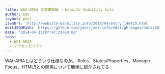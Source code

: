 ```yaml
---
title: WAI-ARIA の基礎知識 — Website Usability Info
author: azu
layout: post
itemUrl: 'http://website-usability.info/2014/04/entry_140415.html'
editJSONPath: 'https://github.com/jser/jser.info/edit/gh-pages/data/2014/04/index.json'
date: '2014-04-15T07:47:33+00:00'
tags:
  - WAI-ARIA
  - アクセシビリティ
---
```

WAI-ARIAとはどういう仕様なのか。
Roles、States/Properties、Managin Focus、HTML5との関係について簡単に紹介されてる
